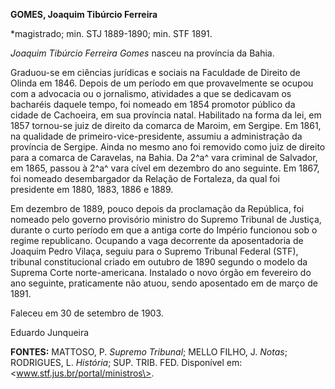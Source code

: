 **GOMES, Joaquim Tibúrcio Ferreira**

\*magistrado; min. STJ 1889-1890; min. STF 1891.

*Joaquim Tibúrcio Ferreira Gomes* nasceu na província da Bahia.

Graduou-se em ciências jurídicas e sociais na Faculdade de Direito de
Olinda em 1846. Depois de um período em que provavelmente se ocupou com
a advocacia ou o jornalismo, atividades a que se dedicavam os bacharéis
daquele tempo, foi nomeado em 1854 promotor público da cidade de
Cachoeira, em sua província natal. Habilitado na forma da lei, em 1857
tornou-se juiz de direito da comarca de Maroim, em Sergipe. Em 1861, na
qualidade de primeiro-vice-presidente, assumiu a administração da
província de Sergipe. Ainda no mesmo ano foi removido como juiz de
direito para a comarca de Caravelas, na Bahia. Da 2^a^ vara criminal de
Salvador, em 1865, passou à 2^a^ vara cível em dezembro do ano seguinte.
Em 1867, foi nomeado desembargador da Relação de Fortaleza, da qual foi
presidente em 1880, 1883, 1886 e 1889.

Em dezembro de 1889, pouco depois da proclamação da República, foi
nomeado pelo governo provisório ministro do Supremo Tribunal de Justiça,
durante o curto período em que a antiga corte do Império funcionou sob o
regime republicano. Ocupando a vaga decorrente da aposentadoria de
Joaquim Pedro Vilaça, seguiu para o Supremo Tribunal Federal (STF),
tribunal constitucional criado em outubro de 1890 segundo o modelo da
Suprema Corte norte-americana. Instalado o novo órgão em fevereiro do
ano seguinte, praticamente não atuou, sendo aposentado em de março de
1891.

Faleceu em 30 de setembro de 1903.

Eduardo Junqueira

**FONTES:** MATTOSO, P. *Supremo Tribunal*; MELLO FILHO, J. *Notas*;
RODRIGUES, L. *História*; SUP. TRIB. FED. Disponível em:
\<www.stf.jus.br/portal/ministros\>.
